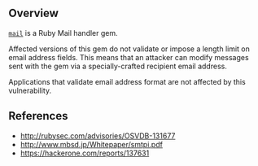 ## Overview

[`mail`](https://rubygems.org/gems/mail) is a Ruby Mail handler gem.

Affected versions of this gem do not validate or impose a length limit on email address fields. This means that an attacker can modify messages sent with the gem via a specially-crafted recipient email address.

Applications that validate email address format are not affected by this vulnerability.

## References

- http://rubysec.com/advisories/OSVDB-131677
- http://www.mbsd.jp/Whitepaper/smtpi.pdf
- https://hackerone.com/reports/137631
